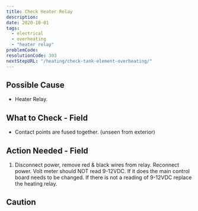 ```yaml
---
title: Check Heater Relay
description:
date: 2020-10-01
tags:
  - electrical
  - overheating
  - "heater relay"
problemCode:
resolutionCode: 303
nextStepURL: "/heating/check-tank-element-overheating/"
---
```

## Possible Cause

- Heater Relay.

## What to Check - Field

- Contact points are fused together. (unseen from exterior)

## Action Needed - Field

1) Disconnect power, remove red & black wires from relay. Reconnect power. Volt meter should NOT read 9-12VDC. If it does the main control board needs to be changed. If there is not a reading of 9-12VDC replace the heating relay.

## Caution
